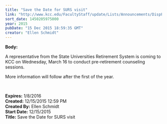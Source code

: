 ```yaml
---
title: "​Save the Date for SURS visit"
link: "http://www.kcc.edu/FacultyStaff/update/Lists/Announcements/DispForm.aspx?ID=2119"
sort_date: 1450205975000
year: 2015
pubDate: "15 Dec 2015 18:59:35 GMT"
creator: "Ellen Schmidt"
---
```


<div><b>Body:</b> <div class="ExternalClass61CAD0E5DFEA48CBBE653BAC650CCA4B"><p>A representative from the State Universities Retirement System is coming to KCC on Wednesday, March 16 to conduct pre-retirement counseling sessions. </p>
<p>More information will follow after the first of the year.</p>
<p><br /></p></div></div>
<div><b>Expires:</b> 1/8/2016</div>
<div><b>Created:</b> 12/15/2015 12:59 PM</div>
<div><b>Created By:</b> Ellen Schmidt</div>
<div><b>Start Date:</b> 12/15/2015</div>
<div><b>Title:</b> ​Save the Date for SURS visit</div>
